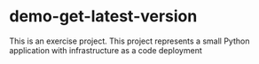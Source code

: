 # demo-get-latest-version
This is an exercise project. This project represents a small Python application with infrastructure as a code deployment
